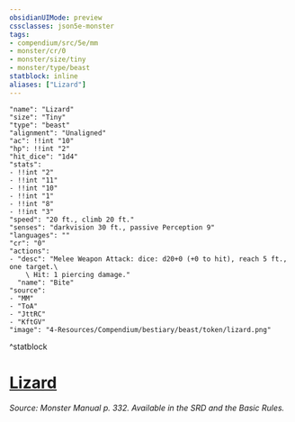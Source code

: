 ```yaml
---
obsidianUIMode: preview
cssclasses: json5e-monster
tags:
- compendium/src/5e/mm
- monster/cr/0
- monster/size/tiny
- monster/type/beast
statblock: inline
aliases: ["Lizard"]
---
```

```statblock
"name": "Lizard"
"size": "Tiny"
"type": "beast"
"alignment": "Unaligned"
"ac": !!int "10"
"hp": !!int "2"
"hit_dice": "1d4"
"stats":
- !!int "2"
- !!int "11"
- !!int "10"
- !!int "1"
- !!int "8"
- !!int "3"
"speed": "20 ft., climb 20 ft."
"senses": "darkvision 30 ft., passive Perception 9"
"languages": ""
"cr": "0"
"actions":
- "desc": "Melee Weapon Attack: dice: d20+0 (+0 to hit), reach 5 ft., one target.\
    \ Hit: 1 piercing damage."
  "name": "Bite"
"source":
- "MM"
- "ToA"
- "JttRC"
- "KftGV"
"image": "4-Resources/Compendium/bestiary/beast/token/lizard.png"
```
^statblock
# [Lizard](4-Resources/Compendium/bestiary/beast/lizard.md)
*Source: Monster Manual p. 332. Available in the SRD and the Basic Rules.*